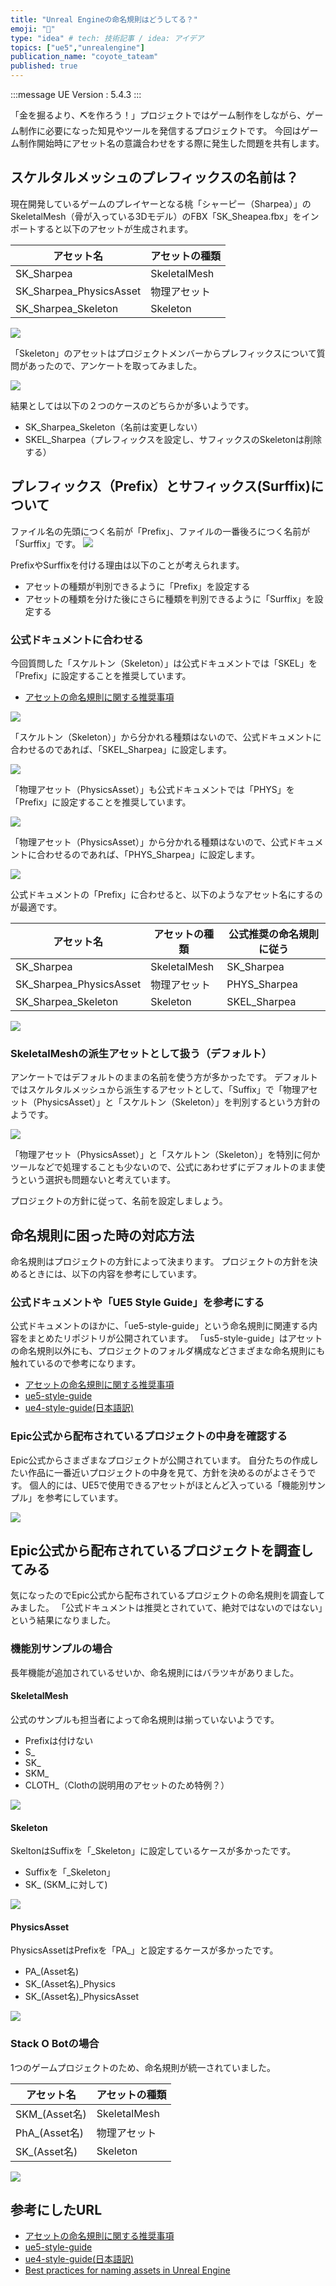 ```yaml
---
title: "Unreal Engineの命名規則はどうしてる？"
emoji: "🐡"
type: "idea" # tech: 技術記事 / idea: アイデア
topics: ["ue5","unrealengine"]
publication_name: "coyote_tateam"
published: true
---
```


:::message
UE Version : 5.4.3
:::

「金を掘るより、⛏を作ろう！」プロジェクトではゲーム制作をしながら、ゲーム制作に必要になった知見やツールを発信するプロジェクトです。
今回はゲーム制作開始時にアセット名の意識合わせをする際に発生した問題を共有します。

## スケルタルメッシュのプレフィックスの名前は？

現在開発しているゲームのプレイヤーとなる桃「シャーピー（Sharpea）」のSkeletalMesh（骨が入っている3Dモデル）のFBX「SK_Sheapea.fbx」をインポートすると以下のアセットが生成されます。

| アセット名              | アセットの種類 |
| ----------------------- | -------------- |
| SK_Sharpea              | SkeletalMesh   |
| SK_Sharpea_PhysicsAsset | 物理アセット   |
| SK_Sharpea_Skeleton     | Skeleton       |

![](/images/articles/ue5_recommended-asset-naming/2024-07-24-16-30-13.png)

「Skeleton」のアセットはプロジェクトメンバーからプレフィックスについて質問があったので、アンケートを取ってみました。

![](/images/articles/ue5_recommended-asset-naming/2024-07-24-16-54-22.png)

結果としては以下の２つのケースのどちらかが多いようです。

- SK_Sharpea_Skeleton（名前は変更しない）
- SKEL_Sharpea（プレフィックスを設定し、サフィックスのSkeletonは削除する）

## プレフィックス（Prefix）とサフィックス(Surffix)について

ファイル名の先頭につく名前が「Prefix」、ファイルの一番後ろにつく名前が「Surffix」です。
![](/images/articles/ue5_recommended-asset-naming/2024-07-24-17-08-46.png)

PrefixやSurffixを付ける理由は以下のことが考えられます。

- アセットの種類が判別できるように「Prefix」を設定する
- アセットの種類を分けた後にさらに種類を判別できるように「Surffix」を設定する

### 公式ドキュメントに合わせる

今回質問した「スケルトン（Skeleton）」は公式ドキュメントでは「SKEL」を「Prefix」に設定することを推奨しています。

- [アセットの命名規則に関する推奨事項](https://dev.epicgames.com/documentation/ja-jp/unreal-engine/recommended-asset-naming-conventions-in-unreal-engine-projects)

![](/images/articles/ue5_recommended-asset-naming/2024-07-24-17-12-51.png)

「スケルトン（Skeleton）」から分かれる種類はないので、公式ドキュメントに合わせるのであれば、「SKEL_Sharpea」に設定します。

![](/images/articles/ue5_recommended-asset-naming/2024-07-24-17-16-16.png)

「物理アセット（PhysicsAsset）」も公式ドキュメントでは「PHYS」を「Prefix」に設定することを推奨しています。

![](/images/articles/ue5_recommended-asset-naming/2024-07-24-17-19-46.png)

「物理アセット（PhysicsAsset）」から分かれる種類はないので、公式ドキュメントに合わせるのであれば、「PHYS_Sharpea」に設定します。

![](/images/articles/ue5_recommended-asset-naming/2024-07-24-17-27-16.png)

公式ドキュメントの「Prefix」に合わせると、以下のようなアセット名にするのが最適です。

| アセット名              | アセットの種類 | 公式推奨の命名規則に従う |
| ----------------------- | -------------- | ------------------------ |
| SK_Sharpea              | SkeletalMesh   | SK_Sharpea               |
| SK_Sharpea_PhysicsAsset | 物理アセット   | PHYS_Sharpea             |
| SK_Sharpea_Skeleton     | Skeleton       | SKEL_Sharpea             |

![](/images/articles/ue5_recommended-asset-naming/2024-07-24-17-30-28.png)

### SkeletalMeshの派生アセットとして扱う（デフォルト）

アンケートではデフォルトのままの名前を使う方が多かったです。
デフォルトではスケルタルメッシュから派生するアセットとして、「Suffix」で「物理アセット（PhysicsAsset）」と「スケルトン（Skeleton）」を判別するという方針のようです。

![](/images/articles/ue5_recommended-asset-naming/2024-07-24-17-19-18.png)

「物理アセット（PhysicsAsset）」と「スケルトン（Skeleton）」を特別に何かツールなどで処理することも少ないので、公式にあわせずにデフォルトのまま使うという選択も問題ないと考えています。

プロジェクトの方針に従って、名前を設定しましょう。

## 命名規則に困った時の対応方法

命名規則はプロジェクトの方針によって決まります。
プロジェクトの方針を決めるときには、以下の内容を参考にしています。

### 公式ドキュメントや「UE5 Style Guide」を参考にする

公式ドキュメントのほかに、「ue5-style-guide」という命名規則に関連する内容をまとめたリポジトリが公開されています。
「us5-style-guide」はアセットの命名規則以外にも、プロジェクトのフォルダ構成などさまざまな命名規則にも触れているので参考になります。

- [アセットの命名規則に関する推奨事項](https://dev.epicgames.com/documentation/ja-jp/unreal-engine/recommended-asset-naming-conventions-in-unreal-engine-projects)
- [ue5-style-guide](https://github.com/akenatsu/ue4-style-guide/blob/master/README.jp.md)
- [ue4-style-guide(日本語訳)](https://github.com/akenatsu/ue4-style-guide/blob/master/README.jp.md)

### Epic公式から配布されているプロジェクトの中身を確認する

Epic公式からさまざまなプロジェクトが公開されています。
自分たちの作成したい作品に一番近いプロジェクトの中身を見て、方針を決めるのがよさそうです。
個人的には、UE5で使用できるアセットがほとんど入っている「機能別サンプル」を参考にしています。

![](/images/articles/ue5_recommended-asset-naming/2024-07-24-17-43-50.png)

## Epic公式から配布されているプロジェクトを調査してみる

気になったのでEpic公式から配布されているプロジェクトの命名規則を調査してみました。
「公式ドキュメントは推奨とされていて、絶対ではないのではない」という結果になりました。

### 機能別サンプルの場合

長年機能が追加されているせいか、命名規則にはバラツキがありました。

#### SkeletalMesh

公式のサンプルも担当者によって命名規則は揃っていないようです。

- Prefixは付けない
- S_
- SK_
- SKM_
- CLOTH_（Clothの説明用のアセットのため特例？）

![](/images/articles/ue5_recommended-asset-naming/T_2024-07-26-19-13-04.png)

#### Skeleton

SkeltonはSuffixを「_Skeleton」に設定しているケースが多かったです。

- Suffixを「_Skeleton」
- SK_ (SKM_に対して)

![](/images/articles/ue5_recommended-asset-naming/T_2024-07-26-19-18-42.png)

#### PhysicsAsset

PhysicsAssetはPrefixを「PA_」と設定するケースが多かったです。

- PA_(Asset名)
- SK_(Asset名)_Physics
- SK_(Asset名)_PhysicsAsset

![](/images/articles/ue5_recommended-asset-naming/T_2024-07-26-19-22-22.png)

### Stack O Botの場合

1つのゲームプロジェクトのため、命名規則が統一されていました。

| アセット名    | アセットの種類 |
| ------------- | -------------- |
| SKM_(Asset名) | SkeletalMesh   |
| PhA_(Asset名) | 物理アセット   |
| SK_(Asset名)  | Skeleton       |

![](/images/articles/ue5_recommended-asset-naming/T_2024-07-26-19-36-37.png)

## 参考にしたURL

- [アセットの命名規則に関する推奨事項](https://dev.epicgames.com/documentation/ja-jp/unreal-engine/recommended-asset-naming-conventions-in-unreal-engine-projects)
- [ue5-style-guide](https://github.com/akenatsu/ue4-style-guide/blob/master/README.jp.md)
- [ue4-style-guide(日本語訳)](https://github.com/akenatsu/ue4-style-guide/blob/master/README.jp.md)
- [Best practices for naming assets in Unreal Engine](https://unrealdirective.com/resources/asset-naming-conventions)
